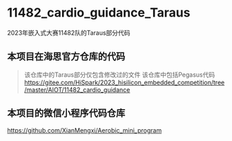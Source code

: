 # 11482_cardio_guidance_Taraus
2023年嵌入式大赛11482队的Taraus部分代码
## 本项目在海思官方仓库的代码
> 该仓库中的Taraus部分仅包含修改过的文件
> 该仓库中包括Pegasus代码
https://gitee.com/HiSpark/2023_hisilicon_embedded_competition/tree/master/AIOT/11482_cardio_guidance
## 本项目的微信小程序代码仓库
https://github.com/XianMengxi/Aerobic_mini_program
